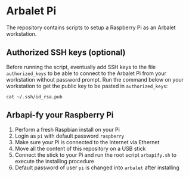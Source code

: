 # Arbalet Pi
The repository contains scripts to setup a Raspberry Pi as an Arbalet workstation.

## Authorized SSH keys (optional)
Before running the script, eventually add SSH keys to the file `authorized_keys` to be able to connect to the Arbalet Pi from your workstation without password prompt.
Run the command below on your workstation to get the public key to be pasted in `authorized_keys`:
```
cat ~/.ssh/id_rsa.pub
```

## Arbapi-fy your Raspberry Pi

 1. Perform a fresh Raspbian install on your Pi
 2. Login as `pi` with default password `raspberry`
 3. Make sure your Pi is connected to the Internet via Ethernet
 4. Move all the content of this repository on a USB stick
 5. Connect the stick to your Pi and run the root script `arbapify.sh` to execute the installing procedure
 6. Default password of user `pi` is changed into `arbalet` after installing
